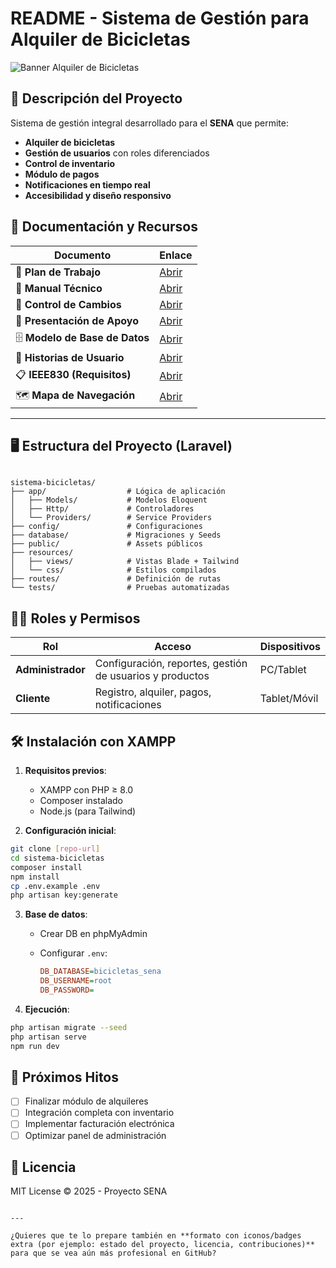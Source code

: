 # README - Sistema de Gestión para Alquiler de Bicicletas

![Banner Alquiler de Bicicletas](https://via.placeholder.com/800x200?text=Sistema+de+Alquiler+de+Bicicletas)

## 📌 Descripción del Proyecto
Sistema de gestión integral desarrollado para el **SENA** que permite:
- **Alquiler de bicicletas**
- **Gestión de usuarios** con roles diferenciados
- **Control de inventario**
- **Módulo de pagos**
- **Notificaciones en tiempo real**
- **Accesibilidad y diseño responsivo**

## 📂 Documentación y Recursos
| Documento | Enlace |
|-----------|--------|
| 📝 **Plan de Trabajo** | [Abrir](https://drive.google.com/drive/folders/1r88Ki3ZCiloMSj70lhl4lW20CkdDvYoA) |
| 📘 **Manual Técnico** | [Abrir](https://drive.google.com/drive/folders/1z-9G14F-J2mcMsdBcXHzIaZjcj1jMNM5) |
| 🔄 **Control de Cambios** | [Abrir](https://drive.google.com/drive/folders/1c5h5dHLrsuBJt0yMaf-49K5BMy7gpw_d) |
| 🎤 **Presentación de Apoyo** | [Abrir](https://drive.google.com/drive/folders/1n38yAdKIQWj0IgIrIa-c4mmLOQw-mVPy) |
| 🗄️ **Modelo de Base de Datos** | [Abrir](https://drive.google.com/drive/folders/1ojStVqisLEchZyj6zTqIacGAQKc7IJOW) |
| 👥 **Historias de Usuario** | [Abrir](https://drive.google.com/drive/folders/1Y3z0w2VTopov9UTWEqHJciXNofUYsNbv) |
| 📋 **IEEE830 (Requisitos)** | [Abrir](https://drive.google.com/drive/folders/1wvDvoPD93tObOofxuAMnU5nH6ni3FTmZ) |
| 🗺️ **Mapa de Navegación** | [Abrir](https://drive.google.com/drive/folders/1kQN5nHkViHyujU5t03lwMp12uW3gYaAN) |

---

## 🖥️ Estructura del Proyecto (Laravel)
```

sistema-bicicletas/
├── app/                  # Lógica de aplicación
│   ├── Models/           # Modelos Eloquent
│   ├── Http/             # Controladores
│   └── Providers/        # Service Providers
├── config/               # Configuraciones
├── database/             # Migraciones y Seeds
├── public/               # Assets públicos
├── resources/
│   ├── views/            # Vistas Blade + Tailwind
│   └── css/              # Estilos compilados
├── routes/               # Definición de rutas
└── tests/                # Pruebas automatizadas

````

## 👨‍💻 Roles y Permisos
| Rol | Acceso | Dispositivos |
|-----|--------|--------------|
| **Administrador** | Configuración, reportes, gestión de usuarios y productos | PC/Tablet |
| **Cliente** | Registro, alquiler, pagos, notificaciones | Tablet/Móvil |

## 🛠️ Instalación con XAMPP

1. **Requisitos previos**:
   - XAMPP con PHP ≥ 8.0
   - Composer instalado
   - Node.js (para Tailwind)

2. **Configuración inicial**:
```bash
git clone [repo-url]
cd sistema-bicicletas
composer install
npm install
cp .env.example .env
php artisan key:generate
````

3. **Base de datos**:

   * Crear DB en phpMyAdmin
   * Configurar `.env`:

     ```ini
     DB_DATABASE=bicicletas_sena
     DB_USERNAME=root
     DB_PASSWORD=
     ```

4. **Ejecución**:

```bash
php artisan migrate --seed
php artisan serve
npm run dev
```

## 📅 Próximos Hitos

* [ ] Finalizar módulo de alquileres
* [ ] Integración completa con inventario
* [ ] Implementar facturación electrónica
* [ ] Optimizar panel de administración

## 📜 Licencia

MIT License © 2025 - Proyecto SENA

```

---

¿Quieres que te lo prepare también en **formato con iconos/badges extra (por ejemplo: estado del proyecto, licencia, contribuciones)** para que se vea aún más profesional en GitHub?
```
